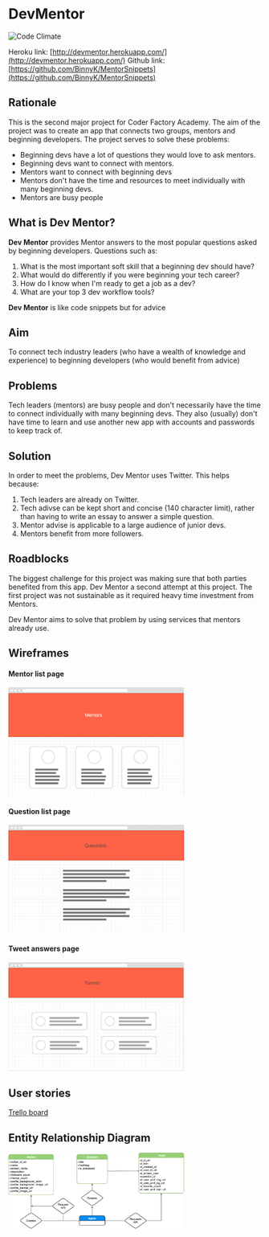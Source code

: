 # DevMentor

![Code Climate](https://codeclimate.com/github/BinnyK/MentorSnippets)


Heroku link: [http://devmentor.herokuapp.com/](http://devmentor.herokuapp.com/)
Github link: [https://github.com/BinnyK/MentorSnippets](https://github.com/BinnyK/MentorSnippets)

## Rationale

This is the second major project for Coder Factory Academy. The aim of the project was to create an app that connects two groups, mentors and beginning developers. The project serves to solve these problems:

- Beginning devs have a lot of questions they would love to ask mentors.
- Beginning devs want to connect with mentors.
- Mentors want to connect with beginning devs
- Mentors don't have the time and resources to meet individually with many beginning devs.
- Mentors are busy people

## What is Dev Mentor?

**Dev Mentor** provides Mentor answers to the most popular questions asked by beginning developers. Questions such as:

  1. What is the most important soft skill that a beginning dev should have?
  2. What would do differently if you were beginning your tech career?
  3. How do I know when I'm ready to get a job as a dev?
  4. What are your top 3 dev workflow tools?

**Dev Mentor** is like code snippets but for advice

## Aim

To connect tech industry leaders (who have a wealth of knowledge and experience) to beginning developers (who would benefit from advice)

## Problems

Tech leaders (mentors) are busy people and don't necessarily have the time to connect individually with many beginning devs. They also (usually) don't have time to learn and use another new app with accounts and passwords to keep track of.

## Solution

In order to meet the problems, Dev Mentor uses Twitter. This helps because:

  1. Tech leaders are already on Twitter.
  2. Tech adivse can be kept short and concise (140 character limit), rather than having to write an essay to answer a simple question.
  3. Mentor advise is applicable to a large audience of junior devs.
  4. Mentors benefit from more followers.

## Roadblocks

The biggest challenge for this project was making sure that both parties benefited from this app. Dev Mentor a second attempt at this project. The first project was not sustainable as it required heavy time investment from Mentors.

Dev Mentor aims to solve that problem by using services that mentors already use.

## Wireframes

#### Mentor list page

<img src="process/wireframe-mentor.png" alt="wireframe" style="width: 350px;"/>

#### Question list page

<img src="process/wireframe-question.png" alt="wireframe" style="width: 350px;"/>

#### Tweet answers page

<img src="process/wireframe-tweet.png" alt="wireframe" style="width: 350px;"/>

## User stories

[Trello board](https://trello.com/b/NuJasHA4/dev-mentor)


## Entity Relationship Diagram

<img src="process/ERD.png" alt="ERD" style="width: 350px;"/>



